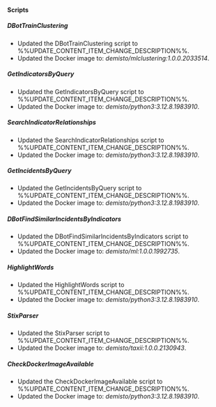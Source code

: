 
#### Scripts

##### DBotTrainClustering

- Updated the DBotTrainClustering script to %%UPDATE_CONTENT_ITEM_CHANGE_DESCRIPTION%%.
- Updated the Docker image to: *demisto/mlclustering:1.0.0.2033514*.

##### GetIndicatorsByQuery

- Updated the GetIndicatorsByQuery script to %%UPDATE_CONTENT_ITEM_CHANGE_DESCRIPTION%%.
- Updated the Docker image to: *demisto/python3:3.12.8.1983910*.

##### SearchIndicatorRelationships

- Updated the SearchIndicatorRelationships script to %%UPDATE_CONTENT_ITEM_CHANGE_DESCRIPTION%%.
- Updated the Docker image to: *demisto/python3:3.12.8.1983910*.

##### GetIncidentsByQuery

- Updated the GetIncidentsByQuery script to %%UPDATE_CONTENT_ITEM_CHANGE_DESCRIPTION%%.
- Updated the Docker image to: *demisto/python3:3.12.8.1983910*.

##### DBotFindSimilarIncidentsByIndicators

- Updated the DBotFindSimilarIncidentsByIndicators script to %%UPDATE_CONTENT_ITEM_CHANGE_DESCRIPTION%%.
- Updated the Docker image to: *demisto/ml:1.0.0.1992735*.

##### HighlightWords

- Updated the HighlightWords script to %%UPDATE_CONTENT_ITEM_CHANGE_DESCRIPTION%%.
- Updated the Docker image to: *demisto/python3:3.12.8.1983910*.

##### StixParser

- Updated the StixParser script to %%UPDATE_CONTENT_ITEM_CHANGE_DESCRIPTION%%.
- Updated the Docker image to: *demisto/taxii:1.0.0.2130943*.

##### CheckDockerImageAvailable

- Updated the CheckDockerImageAvailable script to %%UPDATE_CONTENT_ITEM_CHANGE_DESCRIPTION%%.
- Updated the Docker image to: *demisto/python3:3.12.8.1983910*.

